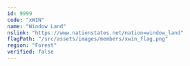```yaml
---
id: 9999
code: "xWIN"
name: "Window Land"
nslink: "https://www.nationstates.net/nation=window_land"
flagPath: "/src/assets/images/members/xwin_flag.png"
region: "Forest"
verified: false
---
```

